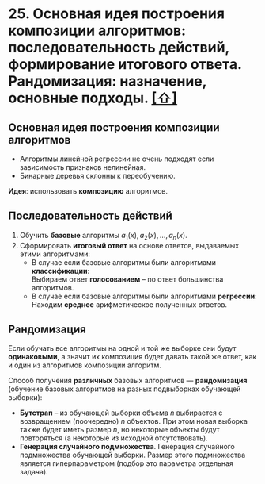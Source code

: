 # 25. Основная идея построения композиции алгоритмов: последовательность действий, формирование итогового ответа. Рандомизация: назначение, основные подходы. [[⇧]](../questions-list.md)

## Основная идея построения композиции алгоритмов

- Алгоритмы линейной регрессии не очень подходят если зависимость признаков нелинейная.
- Бинарные деревья склонны к переобучению.

**Идея**: использовать **композицию** алгоритмов.

## Последовательность действий

1. Обучить **базовые** алгоритмы $a_1(x), a_2(x), \ldots, a_n(x)$.
2. Сформировать **итоговый ответ** на основе ответов, выдаваемых этими алгоритмами:
   - В случае если базовые алгоритмы были алгоритмами **классификации**:  
     Выбираем ответ **голосованием** – по ответ большинства алгоритмов.
   - В случае если базовые алгоритмы были алгоритмами **регрессии**:  
     Находим **среднее** арифметическое полученных ответов.

## Рандомизация

Если обучать все алгоритмы на одной и той же выборке они будут **одинаковыми**, а значит их композиция будет давать такой же ответ, как и один из алгоритмов композиции алгоритм.

Способ получения **различных** базовых алгоритмов — **рандомизация** (обучение базовых алгоритмов на разных подвыборках обучающей выборки):

- **Бутстрап** – из обучающей выборки объема $n$ выбирается с возвращением (поочередно) $n$ объектов. При этом новая выборка также будет иметь размер $n$, но некоторые объекты будут повторяться (а некоторые из исходной отсутствовать).
- **Генерация случайного подмножества**. Генерация случайного подмножества обучающей выборки. Размер этого подмножества является гиперпараметром (подбор это параметра отдельная задача).
